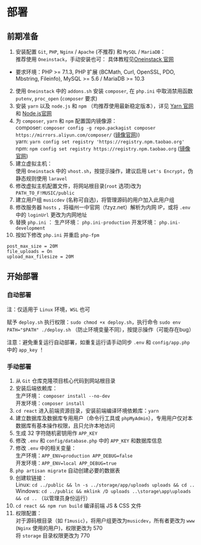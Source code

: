 # 部署

## 前期准备
1. 安装配置 `Git`, `PHP`, `Nginx` / `Apache` (不推荐) 和 `MySQL` / `MariaDB`：  
 推荐使用 `Oneinstack`，手动安装也可：
 具体教程见[Oneinstack 官网](https://oneinstack.com)  
 - 要求环境：PHP >= 7.1.3, PHP 扩展 (BCMath, Curl, OpenSSL, PDO, Mbstring, Fileinfo), MySQL >= 5.6 / MariaDB >= 10.3
2. 使用 `Oneinstack` 中的 `addons.sh` 安装 `composer`, 在 `php.ini` 中取消禁用函数 `putenv`, `proc_open` (`composer` 要求)
3. 安装 `yarn` 以及 `node.js` 和 `npm` （均推荐使用最新稳定版本），详见 [Yarn 官网](https://yarnpkg.com/) 和 [Node.js官网](https://nodejs.org/)
4. 为 `composer`, `yarn` 和 `npm` 配置国内镜像源：  
 composer: `composer config -g repo.packagist composer https://mirrors.aliyun.com/composer/` ([镜像官网](https://mirrors.aliyun.com/composer/)))  
 yarn: `yarn config set registry 'https://registry.npm.taobao.org'`  
 npm: `npm config set registry https://registry.npm.taobao.org` ([镜像官网](https://npm.taobao.org/))
5. 建立虚拟主机：  
 使用 `Oneinstack` 中的 `vhost.sh`，按提示操作，建议启用 `Let's Encrypt`，伪静态规则使用 `laravel`
6. 修改虚拟主机配置文件，将网站根目录(`root` 选项)改为 `PATH_TO_F!MUSIC/public`
7. 建立用户组 `musicdev` (名称可自选)，将管理源码的用户加入此用户组
8. 修改服务器 `hosts` ，将福州一中官网（fzyz.net）解析为内网 IP，或将 `.env` 中的 `loginUrl` 更改为内网地址
9. 替换 `php.ini` ：
 生产环境： `php.ini-production`
 开发环境： `php.ini-development`
9.  按如下修改 `php.ini` 并重启 `php-fpm`
 ```
 post_max_size = 20M
 file_uploads = On
 upload_max_filesize = 20M
 ```

## 开始部署
### 自动部署
注：仅适用于 `Linux` 环境，`WSL` 也可

赋予 `deploy.sh` 执行权限：`sudo chmod +x deploy.sh`，执行命令 `sudo env PATH="$PATH" ./deploy.sh` （防止环境变量不同），按提示操作（可能存在bug）

注意：避免重复运行自动部署，如重复运行请手动同步 `.env` 和 `config/app.php` 中的 `app_key` ！

### 手动部署
1. 从 `Git` 仓库克隆项目核心代码到网站根目录
2. 安装后端依赖库：  
 生产环境： `composer install --no-dev`  
 开发环境：`composer install`
3. `cd react` 进入前端资源目录，安装前端编译环境依赖库：`yarn`
4. 建立数据库及数据库专用用户（命令行工具或 `phpMyAdmin`），专用用户仅对本数据库有基本操作权限，且只允许本地访问
5. 生成 32 字符随机密钥用作 `APP_KEY`
6. 修改 `.env` 和 `config/database.php` 中的 `APP_KEY` 和数据库信息
7. 修改 `.env` 中的相关变量：  
 生产环境：`APP_ENV=production APP_DEBUG=false`  
 开发环境：`APP_ENV=local APP_DEBUG=true`
8. `php artisan migrate` 自动创建必要的数据表
9. 创建软链接：  
 Linux: `cd ../public && ln -s ../storage/app/uploads uploads && cd ..`  
 Windows: `cd ../public && mklink /D uploads ..\storage\app\uploads && cd ..` （以管理员身份运行）
10. `cd react && npm run build` 编译前端 JS & CSS 文件
11. 权限配置：  
 对于源码根目录（如 `f1music`），将用户组更改为`musicdev`，所有者更改为 `www` (`Nginx` 使用的用户)，权限更改为 570  
 将 `storage` 目录权限更改为 770